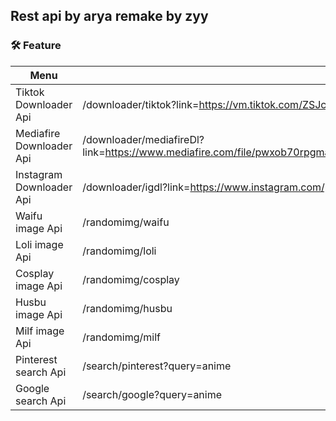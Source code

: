 ## Rest api by arya remake by zyy

### 🛠️ Feature
| Menu | API | 
|------------ | ---------|
| Tiktok Downloader Api | /downloader/tiktok?link=https://vm.tiktok.com/ZSJcLPNpe/ |
| Mediafire Downloader Api | /downloader/mediafireDl?link=https://www.mediafire.com/file/pwxob70rpgma9lz/GBWhatsApp_v8.75%2528Tutorial_Yud%2529.apk/file |
| Instagram Downloader Api | /downloader/igdl?link=https://www.instagram.com/p/CTEDAEbpE4A/?utm_source=ig_web_copy_link |
| Waifu image Api | /randomimg/waifu |
| Loli image Api | /randomimg/loli |
| Cosplay image Api | /randomimg/cosplay |
| Husbu image Api | /randomimg/husbu |
| Milf image Api | /randomimg/milf |
| Pinterest search Api | /search/pinterest?query=anime |
| Google search Api | /search/google?query=anime |
